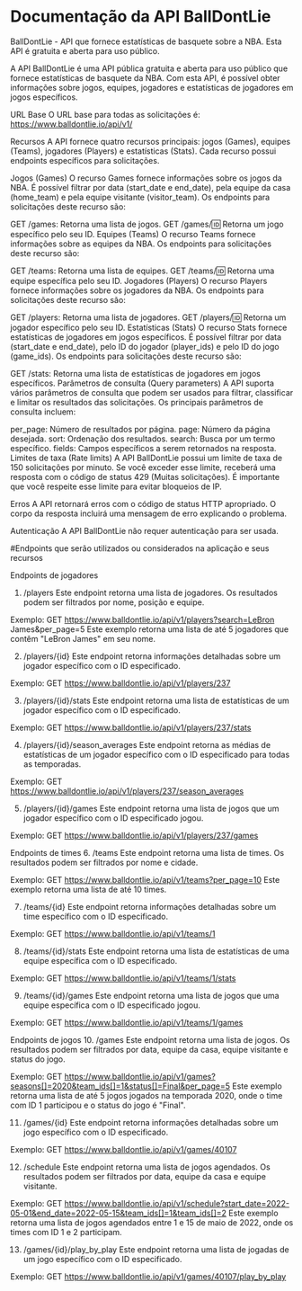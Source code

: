 # Documentação da API BallDontLie
BallDontLie - API que fornece estatísticas de basquete sobre a NBA. Esta API é gratuita e aberta para uso público.

A API BallDontLie é uma API pública gratuita e aberta para uso público que fornece estatísticas de basquete da NBA. Com esta API, é possível obter informações sobre jogos, equipes, jogadores e estatísticas de jogadores em jogos específicos.

URL Base
O URL base para todas as solicitações é: https://www.balldontlie.io/api/v1/

Recursos
A API fornece quatro recursos principais: jogos (Games), equipes (Teams), jogadores (Players) e estatísticas (Stats). Cada recurso possui endpoints específicos para solicitações.

Jogos (Games)
O recurso Games fornece informações sobre os jogos da NBA. É possível filtrar por data (start_date e end_date), pela equipe da casa (home_team) e pela equipe visitante (visitor_team). Os endpoints para solicitações deste recurso são:

GET /games: Retorna uma lista de jogos.
GET /games/:id: Retorna um jogo específico pelo seu ID.
Equipes (Teams)
O recurso Teams fornece informações sobre as equipes da NBA. Os endpoints para solicitações deste recurso são:

GET /teams: Retorna uma lista de equipes.
GET /teams/:id: Retorna uma equipe específica pelo seu ID.
Jogadores (Players)
O recurso Players fornece informações sobre os jogadores da NBA. Os endpoints para solicitações deste recurso são:

GET /players: Retorna uma lista de jogadores.
GET /players/:id: Retorna um jogador específico pelo seu ID.
Estatísticas (Stats)
O recurso Stats fornece estatísticas de jogadores em jogos específicos. É possível filtrar por data (start_date e end_date), pelo ID do jogador (player_ids) e pelo ID do jogo (game_ids). Os endpoints para solicitações deste recurso são:

GET /stats: Retorna uma lista de estatísticas de jogadores em jogos específicos.
Parâmetros de consulta (Query parameters)
A API suporta vários parâmetros de consulta que podem ser usados ​​para filtrar, classificar e limitar os resultados das solicitações. Os principais parâmetros de consulta incluem:

per_page: Número de resultados por página.
page: Número da página desejada.
sort: Ordenação dos resultados.
search: Busca por um termo específico.
fields: Campos específicos a serem retornados na resposta.
Limites de taxa (Rate limits)
A API BallDontLie possui um limite de taxa de 150 solicitações por minuto. Se você exceder esse limite, receberá uma resposta com o código de status 429 (Muitas solicitações). É importante que você respeite esse limite para evitar bloqueios de IP.

Erros
A API retornará erros com o código de status HTTP apropriado. O corpo da resposta incluirá uma mensagem de erro explicando o problema.

Autenticação
A API BallDontLie não requer autenticação para ser usada.





#Endpoints que serão utilizados ou considerados na aplicação e seus recursos


Endpoints de jogadores
1. /players
Este endpoint retorna uma lista de jogadores. Os resultados podem ser filtrados por nome, posição e equipe.

Exemplo:
GET https://www.balldontlie.io/api/v1/players?search=LeBron James&per_page=5
Este exemplo retorna uma lista de até 5 jogadores que contêm "LeBron James" em seu nome.

2. /players/{id}
Este endpoint retorna informações detalhadas sobre um jogador específico com o ID especificado.

Exemplo:
GET https://www.balldontlie.io/api/v1/players/237

3. /players/{id}/stats
Este endpoint retorna uma lista de estatísticas de um jogador específico com o ID especificado.

Exemplo:
GET https://www.balldontlie.io/api/v1/players/237/stats

4. /players/{id}/season_averages
Este endpoint retorna as médias de estatísticas de um jogador específico com o ID especificado para todas as temporadas.

Exemplo:
GET https://www.balldontlie.io/api/v1/players/237/season_averages

5. /players/{id}/games
Este endpoint retorna uma lista de jogos que um jogador específico com o ID especificado jogou.

Exemplo:
GET https://www.balldontlie.io/api/v1/players/237/games

Endpoints de times
6. /teams
Este endpoint retorna uma lista de times. Os resultados podem ser filtrados por nome e cidade.

Exemplo: 
GET https://www.balldontlie.io/api/v1/teams?per_page=10
Este exemplo retorna uma lista de até 10 times.

7. /teams/{id}
Este endpoint retorna informações detalhadas sobre um time específico com o ID especificado.

Exemplo:
GET https://www.balldontlie.io/api/v1/teams/1

8. /teams/{id}/stats
Este endpoint retorna uma lista de estatísticas de uma equipe específica com o ID especificado.

Exemplo:
GET https://www.balldontlie.io/api/v1/teams/1/stats

9. /teams/{id}/games
Este endpoint retorna uma lista de jogos que uma equipe específica com o ID especificado jogou.

Exemplo:
GET https://www.balldontlie.io/api/v1/teams/1/games

Endpoints de jogos
10. /games
Este endpoint retorna uma lista de jogos. Os resultados podem ser filtrados por data, equipe da casa, equipe visitante e status do jogo.

Exemplo:
GET https://www.balldontlie.io/api/v1/games?seasons[]=2020&team_ids[]=1&status[]=Final&per_page=5
Este exemplo retorna uma lista de até 5 jogos jogados na temporada 2020, onde o time com ID 1 participou e o status do jogo é "Final".

11. /games/{id}
Este endpoint retorna informações detalhadas sobre um jogo específico com o ID especificado.

Exemplo:
GET https://www.balldontlie.io/api/v1/games/40107

12. /schedule
Este endpoint retorna uma lista de jogos agendados. Os resultados podem ser filtrados por data, equipe da casa e equipe visitante.

Exemplo:
GET https://www.balldontlie.io/api/v1/schedule?start_date=2022-05-01&end_date=2022-05-15&team_ids[]=1&team_ids[]=2
Este exemplo retorna uma lista de jogos agendados entre 1 e 15 de maio de 2022, onde os times com ID 1 e 2 participam.

13. /games/{id}/play_by_play
Este endpoint retorna uma lista de jogadas de um jogo específico com o ID especificado.

Exemplo:
GET https://www.balldontlie.io/api/v1/games/40107/play_by_play
